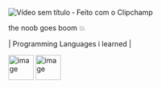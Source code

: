 ![Vídeo sem título ‐ Feito com o Clipchamp](https://github.com/user-attachments/assets/cf3fb884-4e61-4795-a60d-97458ae5a013)

the noob goes boom 💥




| Programming Languages i learned |


<img width="50" height="50" alt="image" src="https://github.com/user-attachments/assets/a06d385e-3201-4c41-8f58-50219abd89c6" />  <img width="50" height="50" alt="image" src="https://github.com/user-attachments/assets/8f8c3adb-ddd1-4ca6-946f-c2167c2726d3" />
